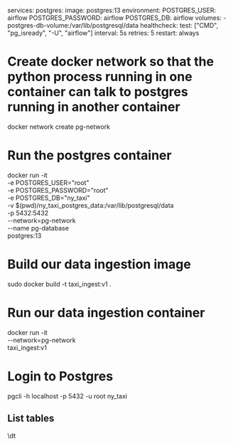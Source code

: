 services:
  postgres:
    image: postgres:13
    environment:
      POSTGRES_USER: airflow
      POSTGRES_PASSWORD: airflow
      POSTGRES_DB: airflow
    volumes:
      - postgres-db-volume:/var/lib/postgresql/data
    healthcheck:
      test: ["CMD", "pg_isready", "-U", "airflow"]
      interval: 5s
      retries: 5
    restart: always

# Create docker network so that the python process running in one container can talk to postgres running in another container
docker network create pg-network

# Run the postgres container
docker run -it \
  -e POSTGRES_USER="root" \
  -e POSTGRES_PASSWORD="root" \
  -e POSTGRES_DB="ny_taxi"\
  -v $(pwd)/ny_taxi_postgres_data:/var/lib/postgresql/data \
  -p 5432:5432 \
  --network=pg-network \
  --name pg-database \
  postgres:13

# Build our data ingestion image
sudo docker build -t taxi_ingest:v1 .

# Run our data ingestion container
docker run -it \
--network=pg-network \
taxi_ingest:v1

# Login to Postgres
pgcli -h localhost -p 5432 -u root ny_taxi

## List tables
\dt